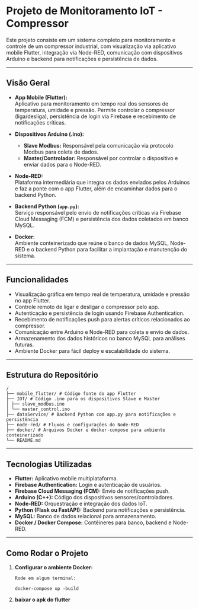 # Projeto de Monitoramento IoT - Compressor

Este projeto consiste em um sistema completo para monitoramento e controle de um compressor industrial, com visualização via aplicativo mobile Flutter, integração via Node-RED, comunicação com dispositivos Arduino e backend para notificações e persistência de dados.

---

## Visão Geral

- **App Mobile (Flutter):**  
  Aplicativo para monitoramento em tempo real dos sensores de temperatura, umidade e pressão. Permite controlar o compressor (liga/desliga), persistência de login via Firebase e recebimento de notificações críticas.

- **Dispositivos Arduino (.ino):**  
  - **Slave Modbus:** Responsável pela comunicação via protocolo Modbus para coleta de dados.  
  - **Master/Controlador:** Responsável por controlar o dispositivo e enviar dados para o Node-RED.

- **Node-RED:**  
  Plataforma intermediária que integra os dados enviados pelos Arduinos e faz a ponte com o app Flutter, além de encaminhar dados para o backend Python.

- **Backend Python (`app.py`):**  
  Serviço responsável pelo envio de notificações críticas via Firebase Cloud Messaging (FCM) e persistência dos dados coletados em banco MySQL.

- **Docker:**  
  Ambiente conteinerizado que reúne o banco de dados MySQL, Node-RED e o backend Python para facilitar a implantação e manutenção do sistema.

---

## Funcionalidades

- Visualização gráfica em tempo real de temperatura, umidade e pressão no app Flutter.
- Controle remoto de ligar e desligar o compressor pelo app.
- Autenticação e persistência de login usando Firebase Authentication.
- Recebimento de notificações push para alertas críticos relacionados ao compressor.
- Comunicação entre Arduino e Node-RED para coleta e envio de dados.
- Armazenamento dos dados históricos no banco MySQL para análises futuras.
- Ambiente Docker para fácil deploy e escalabilidade do sistema.

---

## Estrutura do Repositório
```
/
├── mobile_flutter/ # Código fonte do app Flutter
├── IOT/ # Código .ino para os dispositivos Slave e Master
│ ├── slave_modbus.ino
│ └── master_control.ino
├── dataService/ # Backend Python com app.py para notificações e persistência
├── node-red/ # Fluxos e configurações do Node-RED
├── docker/ # Arquivos Docker e docker-compose para ambiente conteinerizado
└── README.md
```

---

## Tecnologias Utilizadas

- **Flutter:** Aplicativo mobile multiplataforma.
- **Firebase Authentication:** Login e autenticação de usuários.
- **Firebase Cloud Messaging (FCM):** Envio de notificações push.
- **Arduino (C++):** Código dos dispositivos sensores/controladores.
- **Node-RED:** Orquestração e integração dos dados IoT.
- **Python (Flask ou FastAPI):** Backend para notificações e persistência.
- **MySQL:** Banco de dados relacional para armazenamento.
- **Docker / Docker Compose:** Contêineres para banco, backend e Node-RED.

---

## Como Rodar o Projeto

1. **Configurar o ambiente Docker:**
   ```
   Rode em algum terminal:
   
   docker-compose up -build
   ```

2. **baixar o apk do flutter**
